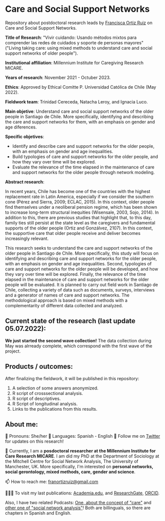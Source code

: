 # Care and Social Support Networks

Repository about postdoctoral research leads by [Francisca Ortiz Ruiz](https://franciscaortizruizcom.wordpress.com) on Care and Social Support Networks. 

**Title of Research**: "Vivir cuidando: Usando métodos mixtos para comprender las redes de cuidados y soporte de personas mayores" ("Living taking care: using mixed methods to understand care and social support networks of older people"). 

**Institutional affiliation**: Millennium Institute for Caregiving Research MICARE.

**Years of research**: November 2021 - Octuber 2023. 

**Ethics**: Approved by Ethical Comitte P. Universidad Católica de Chile (May 2022). 

**Fieldwork team**: Trinidad Cereceda, Natacha Leroy, and Ignacia Luco. 

**Main objetive**: Understand care and social support networks of the older people in Santiago de Chile. More specifically, identifying and describing the care and support networks for them, with an emphasis on gender and age diferences.

**Specific objetives**: 
- Identify and describe care and support networks for the older people, with an emphasis on gender and age inequalities.
- Build typologies of care and support networks for the older people, and how they vary over time will be explored.
- Evaluate the relevance of the time elapsed in the maintenance of care and support networks for the older people through network modeling.

**Abstract research**:

In recent years, Chile has become one of the countries with the highest replacement rate in Latin America, especially if we consider the southern cone (Pérez and Sierra, 2009; ECLAC, 2015). In this context, older people find themselves under a neoliberal pension regime, which has been shown to increase long-term structural inequities (Wisensale, 2003, Sojo, 2014). In addition to this, there are previous studies that highlight that, to this day, family ties still persist at the state level as the caregivers and fundamental supports of the older people (Ortiz and Gonzálvez, 2107). In this context, the supportive care that older people receive and deliver becomes increasingly relevant.

This research seeks to understand the care and support networks of the older people in Santiago de Chile. More specifically, this study will focus on identifying and describing care and support networks for the older people, with an emphasis on gender and age inequalities. Second, typologies of care and support networks for the older people will be developed, and how they vary over time will be explored. Finally, the relevance of the time elapsed in the maintenance of care and support networks for the older people will be evaluated. It is planned to carry out field work in Santiago de Chile, collecting a variety of data such as documents, surveys, interviews and a generator of names of care and support networks. The methodological approach is based on mixed methods with a complementarity of different data collected and analyzed.

## Current state of the research (last update 05.07.2022):

**We just started the second wave collection!** The data collection during May was alrready complete, which correspond with the first wave of the project. 

## Products / outcomes:

After finalizing the fieldwork, it will be published in this repository: 
1. A selection of some answers anonymized. 
2. R script of crosssectional analysis.
3. R script of descriptives. 
4. R Script of longitudinal analysis.
5. Links to the publications from this results. 

## About me:

🌱 Pronouns: She/her
💬 Languages: Spanish - English 
🌻 Follow me on [Twitter](https://twitter.com/FranciscaOrtizR) for updates on this research!

🔭 Currently, I am a **posdoctoral researcher at the Millennium Institute for Care Research MICARE**. I am did my PhD at the Department of Sociology at the Mitchell Centre for Social Network Analysis, The University of Manchester, UK. More specifically, I'm interested on **personal networks, social gerontology, mixed methods, care, gender and science**.

📫 How to reach me: franortizruiz@gmail.com 

👩🏿‍💻 To visit my last publications: [Academia.edu](https://manchester.academia.edu/FranciscaOrtiz), and [ResearchGate](https://www.researchgate.net/profile/Francisca_Ortiz_Ruiz), [ORCID](https://orcid.org/0000-0001-8538-4688). 

Also, I have two related Podcasts: [One, about the concept of "care"](https://anchor.fm/cuidando) and [other one of "social network analysis"](https://knittingnetworks.com)! Both are billinguals, so there are chapters in Spanish and English. 
